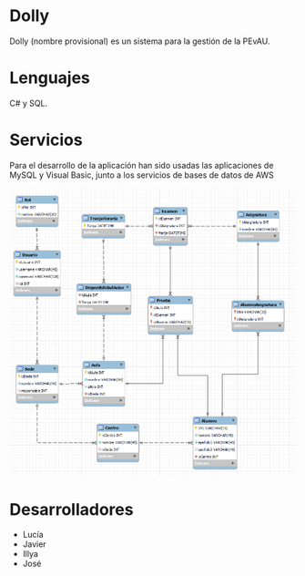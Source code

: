 # Dolly
Dolly (nombre provisional) es un sistema para la gestión de la PEvAU.
# Lenguajes
C# y SQL.
# Servicios
Para el desarrollo de la aplicación han sido usadas las aplicaciones de MySQL y Visual Basic, junto a los servicios de bases de datos de AWS

![Esquema usada](./images/DB_Schema.png "Schema")
# Desarrolladores
- Lucía
- Javier
- Illya
- José
